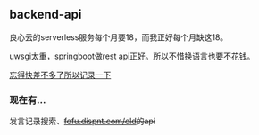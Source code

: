 ## backend-api
良心云的serverless服务每个月要18，而我正好每个月缺这18。

uwsgi太重，springboot做rest api正好。所以不惜换语言也要不花钱。

[忘得快差不多了所以记录一下](https://www.dispnt.com/index.php/archives/69/)

### 现在有...

发言记录搜索、<del>[fofu.dispnt.com/old](https://fofu.dispnt.com/old)的api</del>